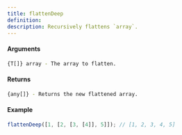 ```yaml
---
title: flattenDeep
definition: 
description: Recursively flattens `array`.
---
```



#### Arguments


```bash
{T[]} array - The array to flatten.
```


#### Returns


```bash
{any[]} - Returns the new flattened array.
```


#### Example


```ts
flattenDeep([1, [2, [3, [4]], 5]]); // [1, 2, 3, 4, 5]
```